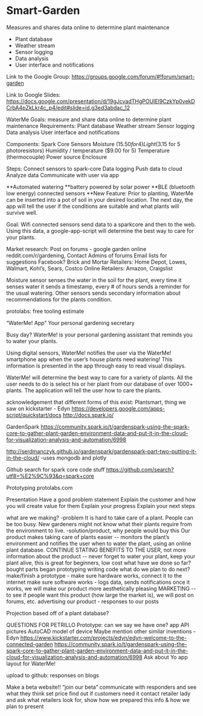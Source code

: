 Smart-Garden
============

Measures and shares data online to determine plant maintenance

- Plant database
- Weather stream
- Sensor logging
- Data analysis
- User interface and notifications

Link to the Google Group:
https://groups.google.com/forum/#!forum/smart-garden

Link to Google Slides:
https://docs.google.com/presentation/d/19gJcvadTHgPOUIEl9CzkYp0vekDCrbA4pZkLkr4c_p4/edit#slide=id.g3ed3abdac_12

WaterMe
Goals: measure and share data online to determine plant maintenance
Requirements:
Plant database
Weather stream
Sensor logging
Data analysis
User interface and notifications

Components:
Spark Core
Sensors
Moisture ($15.50 for 4)
Light ($3.15 for 5 photoresistors)
Humidity / temperature ($9.00 for 5)
Temperature (thermocouple)
Power source
Enclosure

Steps:
Connect sensors to spark-core
Data logging
Push data to cloud
Analyze data
Communicate with user via app

**Automated watering
**battery powered by solar power
**BLE (bluetooth low energy) connected sensors
**New Feature: Prior to planting, WaterMe can be inserted into a pot of soil in your desired location.  The next day, the app will tell the user if the conditions are suitable and what plants will survive well.

Goal: Wifi connected sensors send data to a sparkcore and then to the web.  Using this data, a google-app-script will determine the best way to care for your plants.

Market research: 
Post on forums - google garden online
reddit.com/r/gardening,
Contact Admins of forums 
Email lists for suggestions
Facebook?
Brick and Mortar Retailers:
Home Depot, Lowes, Walmart, Kohl’s, Sears, Costco
Online Retailers: 
Amazon, Craigslist

Moisture sensor senses the water in the soil for the plant, every time it senses water it sends a timestamp, every # of hours sends a reminder for the usual watering.  Other sensors sends secondary information about recommendations for the plants condition.

protolabs: free tooling estimate


“WaterMe! App”
Your personal gardening secretary

Busy day?
WaterMe! is your personal gardening assistant that reminds you to water your plants.

Using digital sensors, WaterMe! notifies the user via the WaterMe! smartphone app when the user’s house plants need watering! This information is presented in the app through easy to read visual displays.

WaterMe! will determine the best way to care for a variety of plants.  All the user needs to do is select his or her plant from our database of over 1000+ plants. The application will tell the user how to care the plants.


acknowledgement that different forms of this exist: Plantsmart, thing we saw on 
kickstarter - Edyn https://developers.google.com/apps-script/quickstart/docs
http://docs.spark.io/

GardenSpark
https://community.spark.io/t/gardenspark-using-the-spark-core-to-gather-plant-garden-environment-data-and-put-it-in-the-cloud-for-visualization-analysis-and-automation/6998

http://serdmanczyk.github.io/gardenspark/gardenspark-part-two-putting-it-in-the-cloud/
-uses mongodb and plotly

Github search for spark core code stuff
https://github.com/search?utf8=%E2%9C%93&q=spark+core

Prototyping
protolabs.com

Presentation
Have a good problem statement
Explain the customer and how you will create value for them 
Explain your progress
Explain your next steps

what are we making?
-problem
	It is hard to take care of a plant.  People can be too busy.  New gardeners might not know what their plants require from the environment to live.
-solution/product, why people would buy this
Our product makes taking care of plants easier -- monitors the plant’s environment and notifies the user when to water the plant, using an online plant database.  CONTINUE STATING BENEFITS TO THE USER, not more information about the product -- never forget to water your plant, keep your plant alive, this is great for beginners, low cost
what have we done so far?
	bought parts
	began prototyping
	writing code
what do we plan to do next?
	make/finish a prototype - make sure hardware works, connect it to the internet
	make sure software works - logs data, sends notifications
	once it works, we will make our product more aesthetically pleasing
	MARKETING -- to see if people want this product (how large the market is), we will post on forums, etc. advertising our product - responses to our posts

Projection based off of a plant database?

QUESTIONS FOR PETRILLO
Prototype: can we say we have one? 
app API pictures 
AutoCAD model of device
Maybe mention other similar inventions - Edyn
https://www.kickstarter.com/projects/edyn/edyn-welcome-to-the-connected-garden
https://community.spark.io/t/gardenspark-using-the-spark-core-to-gather-plant-garden-environment-data-and-put-it-in-the-cloud-for-visualization-analysis-and-automation/6998
Ask about Yo app layout for WaterMe!

upload to github:
responses on blogs

Make a beta website!! “join our beta” communicate with responders and see what they think
set price
find out if customers need it
contact retailer lady and ask what retailers look for, show how we prepared this info & how we plan to present


